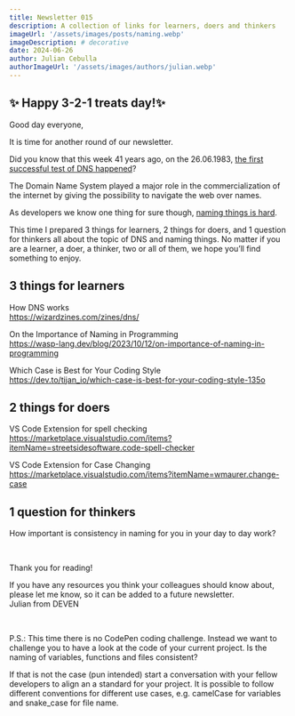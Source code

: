 ```yaml
---
title: Newsletter 015
description: A collection of links for learners, doers and thinkers
imageUrl: '/assets/images/posts/naming.webp'
imageDescription: # decorative
date: 2024-06-26
author: Julian Cebulla
authorImageUrl: '/assets/images/authors/julian.webp'
---
```

## ✨ Happy 3-2-1 treats day!✨
Good day everyone,

It is time for another round of our newsletter.

Did you know that this week 41 years ago, on the 26.06.1983, [the first successful test of DNS happened](https://www.wired.com/2011/06/0623dns-domain-name-system-tested/)?

The Domain Name System played a major role in the commercialization of the internet by giving the possibility to navigate the web over names.

As developers we know one thing for sure though, [naming things is hard](https://martinfowler.com/bliki/TwoHardThings.html).


This time I prepared 3 things for learners, 2 things for doers, and 1 question for thinkers all about the topic of DNS and naming things. No matter if you are a learner, a doer, a thinker, two or all of them, we hope you’ll find something to enjoy.


## 3 things for learners
How DNS works <br/>
https://wizardzines.com/zines/dns/

On the Importance of Naming in Programming<br>
https://wasp-lang.dev/blog/2023/10/12/on-importance-of-naming-in-programming

Which Case is Best for Your Coding Style<br />
https://dev.to/tijan_io/which-case-is-best-for-your-coding-style-135o


## 2 things for doers
VS Code Extension for spell checking<br />
https://marketplace.visualstudio.com/items?itemName=streetsidesoftware.code-spell-checker

VS Code Extension for Case Changing<br>
https://marketplace.visualstudio.com/items?itemName=wmaurer.change-case


## 1 question for thinkers
How important is consistency in naming for you in your day to day work?

<br />

Thank you for reading!

If you have any resources you think your colleagues should know about, please let me know, so it can be added to a future newsletter.<br />
Julian from DEVEN

<br />

P.S.: This time there is no CodePen coding challenge. Instead we want to challenge you to have a look at the code of your current project. Is the naming of variables, functions and files consistent?

If that is not the case (pun intended) start a conversation with your fellow developers to align an a standard for your project. It is possible to follow different conventions for different use cases, e.g. camelCase for variables and snake_case for file name.